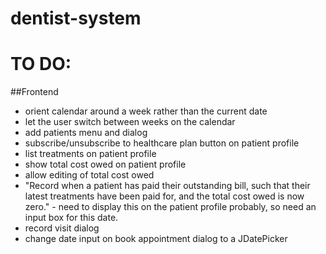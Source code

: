# dentist-system

# TO DO:
##Frontend
- orient calendar around a week rather than the current date
- let the user switch between weeks on the calendar
- add patients menu and dialog
- subscribe/unsubscribe to healthcare plan button on patient profile
- list treatments on patient profile
- show total cost owed on patient profile
- allow editing of total cost owed
- "Record when a patient has paid their outstanding bill, such that their latest treatments have been paid for, and the total cost owed is now zero." - need to display this on the patient profile probably, so need an input box for this date.
- record visit dialog
- change date input on book appointment dialog to a JDatePicker
